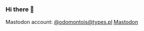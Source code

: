 ### Hi there 👋

Mastodon account: [@odomontois@types.pl](https://types.pl/web/@odomontois)
<a rel="me" href="https://types.pl/@odomontois">Mastodon</a>

<!--
**Odomontois/Odomontois** is a ✨ _special_ ✨ repository because its `README.md` (this file) appears on your GitHub profile.

Here are some ideas to get you started:

- 🔭 I’m currently working on ...
- 🌱 I’m currently learning ...
- 👯 I’m looking to collaborate on ...
- 🤔 I’m looking for help with ...
- 💬 Ask me about ...
- 📫 How to reach me: ...
- 😄 Pronouns: ...
- ⚡ Fun fact: ...
-->
